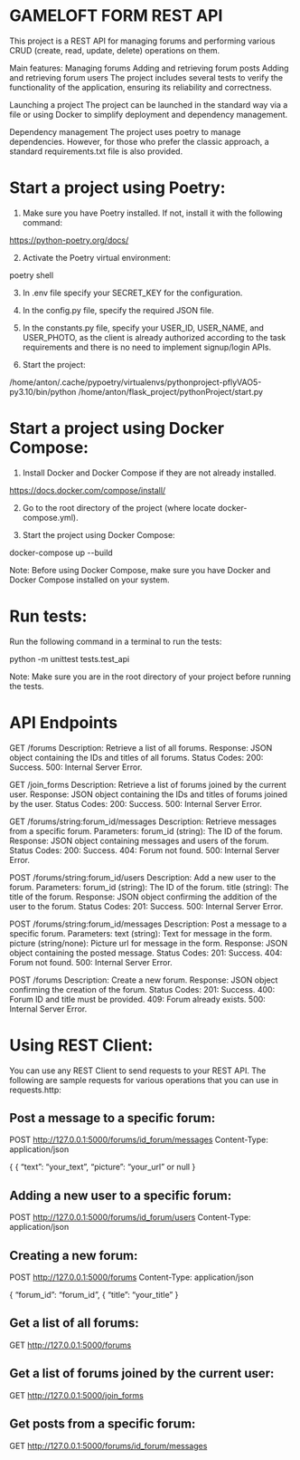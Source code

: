 # GAMELOFT FORM REST API

This project is a REST API for managing forums and performing various CRUD (create, read, update, delete) operations on them.

Main features:
Managing forums
Adding and retrieving forum posts
Adding and retrieving forum users
The project includes several tests to verify the functionality of the application, ensuring its reliability and correctness.

Launching a project
The project can be launched in the standard way via a file or using Docker to simplify deployment and dependency management.

Dependency management
The project uses poetry to manage dependencies. However, for those who prefer the classic approach, a standard requirements.txt file is also provided.


# Start a project using Poetry:

1. Make sure you have Poetry installed. If not, install it with the following command:

https://python-poetry.org/docs/

2. Activate the Poetry virtual environment: 

poetry shell

3. In .env file specify your SECRET_KEY for the configuration.

4. In the config.py file, specify the required JSON file.

5. In the constants.py file, specify your USER_ID, USER_NAME, and USER_PHOTO, as the client is already authorized according to the task requirements and there is no need to implement signup/login APIs.

6. Start the project:

/home/anton/.cache/pypoetry/virtualenvs/pythonproject-pflyVAO5-py3.10/bin/python /home/anton/flask_project/pythonProject/start.py

# Start a project using Docker Compose:

1. Install Docker and Docker Compose if they are not already installed.

https://docs.docker.com/compose/install/

2. Go to the root directory of the project (where locate docker-compose.yml).

3. Start the project using Docker Compose:

docker-compose up --build

Note: Before using Docker Compose, make sure you have Docker and Docker Compose installed on your system.


# Run tests:

Run the following command in a terminal to run the tests:

python -m unittest tests.test_api

Note: Make sure you are in the root directory of your project before running the tests.


# API Endpoints

GET /forums
    Description: Retrieve a list of all forums.
    Response: JSON object containing the IDs and titles of all forums.
    Status Codes:
        200: Success.
        500: Internal Server Error.

GET /join_forms
    Description: Retrieve a list of forums joined by the current user.
    Response: JSON object containing the IDs and titles of forums joined by the user.
    Status Codes:
        200: Success.
        500: Internal Server Error.

GET /forums/string:forum_id/messages
Description: Retrieve messages from a specific forum.
    Parameters:
    forum_id (string): The ID of the forum.
    Response: JSON object containing messages and users of the forum.
    Status Codes:
        200: Success.
        404: Forum not found.
        500: Internal Server Error.

POST /forums/string:forum_id/users
    Description: Add a new user to the forum.
    Parameters:
        forum_id (string): The ID of the forum.
        title (string): The title of the forum.
    Response: JSON object confirming the addition of the user to the forum.
    Status Codes:
        201: Success.
        500: Internal Server Error.

POST /forums/string:forum_id/messages
    Description: Post a message to a specific forum.
    Parameters:
        text (string): Text for message in the form.
        picture (string/none): Picture url for message in the form.
    Response: JSON object containing the posted message.
    Status Codes:
        201: Success.
        404: Forum not found.
        500: Internal Server Error.

POST /forums
    Description: Create a new forum.
    Response: JSON object confirming the creation of the forum.
    Status Codes:
        201: Success.
        400: Forum ID and title must be provided.
        409: Forum already exists.
        500: Internal Server Error.

# Using REST Client:

You can use any REST Client to send requests to your REST API. The following are sample requests for various operations that you can use in requests.http:

## Post a message to a specific forum:

POST http://127.0.0.1:5000/forums/id_forum/messages
Content-Type: application/json

{
    { “text”: “your_text”,
    “picture”: “your_url” or null
}

## Adding a new user to a specific forum:

POST http://127.0.0.1:5000/forums/id_forum/users
Content-Type: application/json

## Creating a new forum:

POST http://127.0.0.1:5000/forums
Content-Type: application/json

{
    “forum_id”: “forum_id”,
    { “title”: “your_title”
}

## Get a list of all forums:

GET http://127.0.0.1:5000/forums

## Get a list of forums joined by the current user:

GET http://127.0.0.1:5000/join_forms

## Get posts from a specific forum:

GET http://127.0.0.1:5000/forums/id_forum/messages